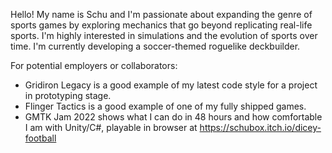 Hello! My name is Schu and I'm passionate about expanding the genre of sports games by exploring mechanics that go beyond replicating real-life sports. I'm highly interested in simulations and the evolution of sports over time.
I'm currently developing a soccer-themed roguelike deckbuilder.

For potential employers or collaborators:
* Gridiron Legacy is a good example of my latest code style for a project in prototyping stage.
* Flinger Tactics is a good example of one of my fully shipped games.
* GMTK Jam 2022 shows what I can do in 48 hours and how comfortable I am with Unity/C#, playable in browser at https://schubox.itch.io/dicey-football
